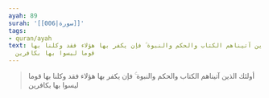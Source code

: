 ```yaml
---
ayah: 89
surah: '[[006|سورة]]'
tags:
- quran/ayah
text: أولئك الذين آتيناهم الكتاب والحكم والنبوة ۚ فإن يكفر بها هؤلاء فقد وكلنا بها
  قوما ليسوا بها بكافرين
---
```

> أولئك الذين آتيناهم الكتاب والحكم والنبوة ۚ فإن يكفر بها هؤلاء فقد وكلنا بها قوما ليسوا بها بكافرين
